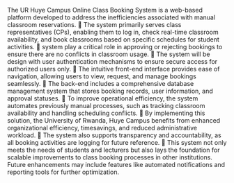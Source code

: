 The UR Huye Campus Online Class Booking System is a web-based platform developed to address    the inefficiencies associated with manual classroom reservations. 
	The system primarily serves class representatives (CPs), enabling them to log in, check real-time classroom availability, and book classrooms based on specific schedules for student activities. 
	system play a critical role in approving or rejecting bookings to ensure there are no conflicts in classroom usage.
	The system will be design with user authentication mechanisms to ensure secure access for authorized users only. 
	The intuitive front-end interface provides ease of navigation, allowing users to view, request, and manage bookings seamlessly.
	The back-end includes a comprehensive database management system that stores booking records, user information, and approval statuses.
	To improve operational efficiency, the system automates previously manual processes, such as tracking classroom availability and handling scheduling conflicts.
	By implementing this solution, the University of Rwanda, Huye Campus benefits from enhanced organizational efficiency, timesavings, and reduced administrative workload. 
	The system also supports transparency and accountability, as all booking activities are logging for future reference.
	This system not only meets the needs of students and lecturers but also lays the foundation for scalable improvements to class booking processes in other institutions. Future enhancements may include features like automated notifications and reporting tools for further optimization.
